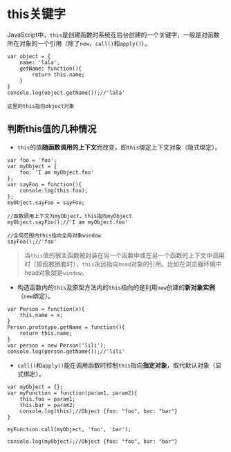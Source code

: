 # this关键字

JavaScript中，`this`是创建函数时系统在后台创建的一个关键字，一般是对函数所在对象的一个引用（除了`new`，`call()`和`apply()`）。
```
var object = {
	name: 'lala',
	getName: function(){
		return this.name;
	}
}
console.log(object.getName());//'lala'

这里的this指向object对象
```
## 判断this值的几种情况
- `this`的值**随函数调用的上下文**而改变，即`this`绑定上下文对象（隐式绑定）。

```
var foo = 'foo';
var myObject = {
	foo: 'I am myObject.foo'
};
var sayFoo = function(){
	console.log(this.foo);
};
myObject.sayFoo = sayFoo;

//函数调用上下文为myObject，this指向myObject
myObject.sayFoo();//'I am myObject.foo'

//全局范围内this指向全局对象window
sayFoo();//'foo'
```
> 当`this`值的宿主函数被封装在另一个函数中或在另一个函数的上下文中调用时（即函数嵌套时），`this`永远指向`head`对象的引用。比如在浏览器环境中head对象就是`window`。

- 构造函数内的`this`及原型方法内的`this`指向的是利用`new`创建的**新对象实例**（`new`绑定）。

```
var Person = function(x){
	this.name = x;
}
Person.prototype.getName = function(){
	return this.name;
}
var person = new Person('lili');
console.log(person.getName());//'lili'
```
- `call()`和`apply()`能在调用函数时控制`this`指向**指定对象**，取代默认对象（显式绑定）。

```
var myObject = {};
var myFunction = function(param1, param2){
	this.foo = param1;
	this.bar = param2;
	console.log(this);//Object {foo: "foo", bar: "bar"}
}

myFunction.call(myObject, 'foo', 'bar');

console.log(myObject);//Object {foo: "foo", bar: "bar"}
```
